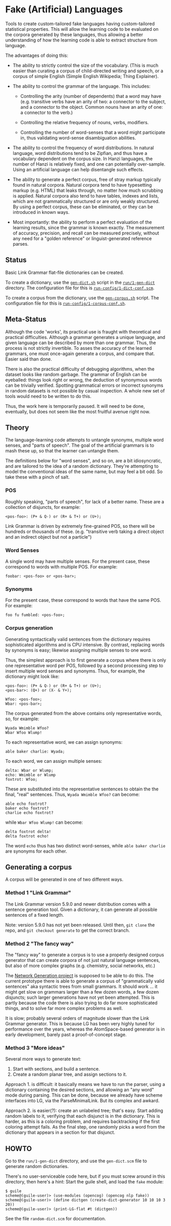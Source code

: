 Fake (Artificial) Languages
===========================

Tools to create custom-tailored fake languages having custom-tailored
statistical properties. This will allow the learning code to be
evaluated on the corpora generated by these languages, thus allowing
a better understanding of how the learning code is able to extract
structure from language.

The advantages of doing this:

* The ability to strictly control the size of the vocabulary.
  (This is much easier than curating a corpus of child-directed
  writing and speech, or a corpus of simple English (Simple English
  Wikipedia; Thing Explainer).

* The ability to control the grammar of the language. This includes:

  * Controlling the arity (number of dependents) that a word may have
    (e.g. transitive verbs have an arity of two: a connector to the
    subject, and a connector to the object. Common nouns have an arity
    of one: a connector to the verb.)

  * Controlling the relative frequency of nouns, verbs, modifiers.

  * Controlling the number of word-senses that a word might participate
    in, thus validating word-sense disambiguation abilities.

* The ability to control the frequency of word distributions. In natural
  language, word distributions tend to be Zipfian, and thus have a
  vocabulary dependent on the corpus size. In Hanzi languages, the
  number of Hanzi is relatively fixed, and one can potentially
  over-sample. Using an artificial language can help disentangle such
  effects.

* The ability to generate a perfect corpus, free of stray markup
  typically found in natural corpora. Natural corpora tend to have
  typesetting markup (e.g. HTML) that leaks through, no matter how
  much scrubbing is applied. Natural corpora also tend to have
  tables, indexes and lists, which are not grammatically structured
  or are only weakly structured. By using a perfect corpus, these
  can be eliminated, or they can be introduced in known ways.

* Most importantly: the ability to perform a perfect evaluation of
  the learning results, since the grammar is known exactly. The
  measurement of accuracy, precision, and recall can be measured
  precisely, without any need for a "golden reference" or
  linguist-generated reference parses.

Status
------
Basic Link Grammar flat-file dictionaries can be created.

To create a dictionary, use the
[`gen-dict.sh`](../run/1-gen-dict/gen-dict.sh)
script in the [`run/1-gen-dict`](../run/1-gen-dict) directory.
The configuration file for this is
[`run-config/1-dict-conf.scm`](../run-config/1-dict-conf.scm).

To create a corpus from the dictionary, use the
[`gen-corpus.sh`](../run/1-gen-dict/gen-corpus.sh)
script.  The configuration file for this is
[`run-config/1-corpus-conf.sh`](../run-config/1-corpus-conf.sh).


Meta-Status
-----------
Although the code 'works', its practical use is fraught with theoretical
and practical difficulties. Although a grammar generates a unique
language, and given language can be described by more than one grammar.
Thus, the process is not strictly invertible. To asses the accuracy
of the learned grammars, one must once-again generate a corpus, and
compare that. Easier said than done.

There is also the practical difficulty of debugging algorithms, when
the dataset looks like random garbage.  The grammar of English can be
eyeballed: things look right or wrong, the deduction of synonymous
words can be trivially verified. Spotting grammatical errors or incorrect
synonyms in random datasets is not possible by casual inspection. A whole
new set of tools would need to be written to do this.

Thus, the work here is temporarily paused.  It will need to be done,
eventually, but does not seem like the most fruitful avenue right now.


Theory
------
The language-learning code attempts to untangle synonyms, multiple
word senses, and "parts of speech". The goal of the artificial
grammars is to mash these up, so that the learner can untangle them.

The definitions below for "word senses", and so on, are a bit
idiosyncratic, and are tailored to the idea of a random dictionary.
They're attempting to model the conventional ideas of the same name,
but may feel a bit odd. So take these with a pinch of salt.

### POS
Roughly speaking, "parts of speech", for lack of a better name.
These are a collection of disjuncts, for example:
```
<pos-foo>: (P+ & Q-) or (R+ & T+) or (U+);
```
Link Grammar is driven by extremely fine-grained POS, so there will be
hundreds or thousands of these. (e.g. "transitive verb taking a
direct object and an indirect object but not a particle")

### Word Senses
A single word may have multiple senses. For the present case, these
correspond to words with multiple POS. For example:
```
foobar: <pos-foo> or <pos-bar>;
```

### Synonyms
For the present case, these correspond to words that have the same
POS. For example:
```
foo fu fumbled: <pos-foo>;
```

### Corpus generation
Generating syntactically valid sentences from the dictionary requires
sophisticated algorithms and is CPU intensive. By contrast, replacing
words by synonyms is easy; likewise assigning multiple senses to one
word.

Thus, the simplest approach is to first generate a corpus where there
is only one representative word per POS, followed by a second processing
step to insert multiple word senses and synonyms.  Thus, for example,
the dictionary might look like:

```
<pos-foo>: (P+ & Q-) or (R+ & T+) or (U+);
<pos-bar>: (Q+) or (X- & Y+);

Wfoo: <pos-foo>;
Wbar: <pos-bar>;
```

The corpus generated from the above contains only representative words,
so, for example:
```
Wyada Wmimble Wfoo?
Wbar Wfoo Wlump!
```
To each representative word, we can assign synonyms:
```
able baker charlie: Wyada;
```
To each word, we can assign multiple senses:
```
delta: Wbar or Wlump;
echo: Wmimble or Wlump
foxtrot: Wfoo;
```
These are substituted into the representative sentences to obtain the
the final, "real" sentences. Thus, `Wyada Wmimble Wfoo?` can become:
```
able echo foxtrot?
baker echo foxtrot?
charlie echo foxtrot?
```
while `Wbar Wfoo Wlump!` can become:
```
delta foxtrot delta!
delta foxtrot echo!
```
The word `echo` thus has two distinct word-senses, while `able baker
charlie` are synonyms for each other.


Generating a corpus
-------------------
A corpus will be generated in one of two different ways.

### Method 1 "Link Grammar"
The Link Grammar version 5.9.0 and newer distribution comes with a
sentence generation tool. Given a dictionary, it can generate all
possible sentences of a fixed length.

Note: version 5.9.0 has not yet been released. Until then, `git clone`
the repo, and `git checkout generate` to get the correct branch.

### Method 2 "The fancy way"
The "fancy way" to generate a corpus is to use a properly designed
corpus generator that can create corpora of not just natural language
sentences, but also of more complex graphs (e.g. chemistry, social
networks, etc.)

The [Network Generation project](https://github.com/opencog/generate/)
is supposed to be able to do this.  The current prototype there is able
to generate a corpus of "grammatically valid sentences" aka syntactic
trees from small grammars. It should work ... it might get slow on
grammars larger than a few dozen words, a few dozen disjuncts; such
larger generations have not yet been attempted. This is partly because
the code there is also trying to do far more sophisticated things, and
to solve far more complex problems as well.

It is slow; probably several orders of magnitude slower than the Link
Grammar generator. This is because LG has been very highly tuned for
performance over the years, whereas the AtomSpace-based generator is
in early development, barely past a proof-of-concept stage.

### Method 3 "More ideas"
Several more ways to generate text:
1. Start with sections, and build a sentence.
2. Create a random planar tree, and assign sections to it.

Approach 1. is difficult: it basically means we have to run the
parser, using a dictionary containing the desired sections, and
allowing an "any word" mode during parsing. This can be done,
because we already have scheme interfaces into LG, via the
ParseMinimalLink. But its complex and awkard.

Approach 2. is easier(?): create an unlabeled tree; that's easy.
Start adding random labels to it, verifying that each disjunct
is in the dictionary. This is harder, as this is a coloring problem,
and requires backtracking if the first coloring attempt fails.
As the final step, one randomly picks a word from the dictionary that
appears in a section for that disjunct.

HOWTO
-----
Go to the `run/1-gen-dict` directory, and use the `gen-dict.scm` file
to generate random dictionaries.

There's no user-serviceable code here, but if you must screw around in
this directory, then here's a hint:
Start the guile shell, and load the `fake` module:
```
$ guile
scheme@(guile-user)> (use-modules (opencog) (opencog nlp fake))
scheme@(guile-user)> (define dictgen (create-dict-generator 10 10 10 3 20))
scheme@(guile-user)> (print-LG-flat #t (dictgen))
```

See the file `random-dict.scm` for documentation.
